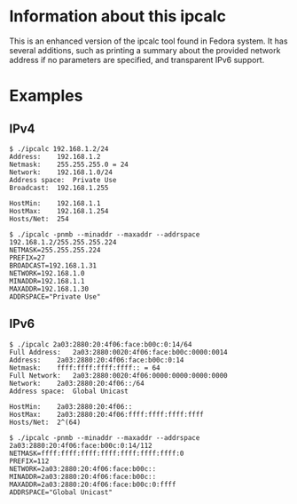Information about this ipcalc
=============================

This is an enhanced version of the ipcalc tool found in Fedora
system. It has several additions, such as printing a summary about
the provided network address if no parameters are specified, and
transparent IPv6 support.

Examples
========

## IPv4

```
$ ./ipcalc 192.168.1.2/24
Address:	192.168.1.2
Netmask:	255.255.255.0 = 24
Network:	192.168.1.0/24
Address space:	Private Use
Broadcast:	192.168.1.255

HostMin:	192.168.1.1
HostMax:	192.168.1.254
Hosts/Net:	254
```

```
$ ./ipcalc -pnmb --minaddr --maxaddr --addrspace 192.168.1.2/255.255.255.224
NETMASK=255.255.255.224
PREFIX=27
BROADCAST=192.168.1.31
NETWORK=192.168.1.0
MINADDR=192.168.1.1
MAXADDR=192.168.1.30
ADDRSPACE="Private Use"
```

## IPv6

```
$ ./ipcalc 2a03:2880:20:4f06:face:b00c:0:14/64
Full Address:	2a03:2880:0020:4f06:face:b00c:0000:0014
Address:	2a03:2880:20:4f06:face:b00c:0:14
Netmask:	ffff:ffff:ffff:ffff:: = 64
Full Network:	2a03:2880:0020:4f06:0000:0000:0000:0000
Network:	2a03:2880:20:4f06::/64
Address space:	Global Unicast

HostMin:	2a03:2880:20:4f06::
HostMax:	2a03:2880:20:4f06:ffff:ffff:ffff:ffff
Hosts/Net:	2^(64)
```

```
$ ./ipcalc -pnmb --minaddr --maxaddr --addrspace
2a03:2880:20:4f06:face:b00c:0:14/112
NETMASK=ffff:ffff:ffff:ffff:ffff:ffff:ffff:0
PREFIX=112
NETWORK=2a03:2880:20:4f06:face:b00c::
MINADDR=2a03:2880:20:4f06:face:b00c::
MAXADDR=2a03:2880:20:4f06:face:b00c:0:ffff
ADDRSPACE="Global Unicast"
```
